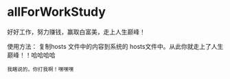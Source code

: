 # allForWorkStudy
好好工作，努力赚钱，赢取白富美，走上人生巅峰！

使用方法：
    复制hosts 文件中的内容到系统的 hosts文件中。从此你就走上了人生巅峰！！哈哈哈哈

    我瞎说的，你打我啊！嘿嘿嘿
